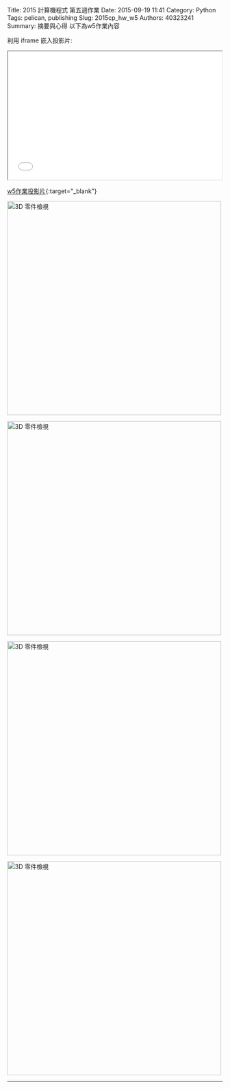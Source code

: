 Title: 2015 計算機程式 第五週作業
Date: 2015-09-19 11:41
Category: Python
Tags: pelican, publishing
Slug: 2015cp_hw_w5
Authors: 40323241
Summary: 摘要與心得
以下為w5作業內容

利用 iframe 嵌入投影片:

<iframe src="simplest3.html" width="500" height="300"></iframe>

[w5作業投影片](simplest3.html){:target="_blank"}

<img src="https://raw.githubusercontent.com/yoyo6432/40323241cadp/gh-pages/images/b.JPG" width="500" alt="3D 零件檢視"></img>

<img src="https://raw.githubusercontent.com/yoyo6432/40323241cadp/gh-pages/images/a.JPG" width="500" alt="3D 零件檢視"></img>

<img src="https://raw.githubusercontent.com/yoyo6432/40323241cadp/gh-pages/images/c.JPG" width="500" alt="3D 零件檢視"></img>

<img src="https://raw.githubusercontent.com/yoyo6432/40323241cadp/gh-pages/images/d.JPG" width="500" alt="3D 零件檢視"></img>

<hr/>